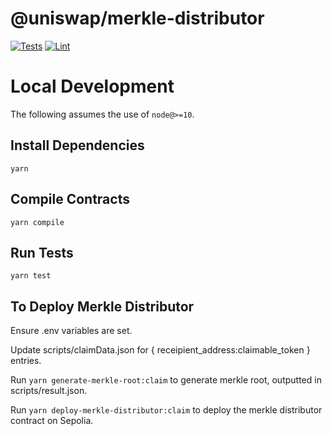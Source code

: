 # @uniswap/merkle-distributor

[![Tests](https://github.com/Uniswap/merkle-distributor/workflows/Tests/badge.svg)](https://github.com/Uniswap/merkle-distributor/actions?query=workflow%3ATests)
[![Lint](https://github.com/Uniswap/merkle-distributor/workflows/Lint/badge.svg)](https://github.com/Uniswap/merkle-distributor/actions?query=workflow%3ALint)

# Local Development

The following assumes the use of `node@>=10`.

## Install Dependencies

`yarn`

## Compile Contracts

`yarn compile`

## Run Tests

`yarn test`

## To Deploy Merkle Distributor
Ensure .env variables are set. 

Update scripts/claimData.json for { receipient_address:claimable_token } entries.

Run `yarn generate-merkle-root:claim` to generate merkle root, outputted in scripts/result.json.

Run `yarn deploy-merkle-distributor:claim` to deploy the merkle distributor contract on Sepolia.
